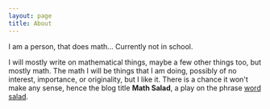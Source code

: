 ```yaml
---
layout: page
title: About
---
```


I am a person, that does math... Currently not in school. 

I will mostly write on mathematical things, maybe a few other things too, but mostly math. The math I will be things that I am doing, possibly of no interest, importance, or originality, but I like it. There is a chance it won't make any sense, hence the blog title **Math Salad**, a play on the phrase [word salad][wordsalad].

[wordsalad]: https://en.wikipedia.org/wiki/Word_salad
